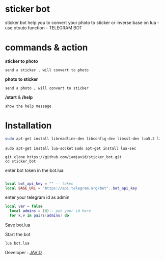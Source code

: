 # sticker bot
sticker bot help you to convert your photo to sticker or inverse
base on lua - use otouto function - TELEGRAM BOT

# commands & action 

 **sticker to photo**

`send a sticker , will convert to photo`

 **photo to sticker**

`send a photo , will convert to sticker`

 **/start** & **/help** 
 
 `show the help message`


# Installation

```bash
sudo apt-get install libreadline-dev libconfig-dev libssl-dev lua5.2 liblua5.2-dev libevent-dev make unzip git redis-server g++ libjansson-dev libpython-dev expat libexpat1-dev

```
`sudo apt-get install lua-socket` 
`sudo apt-get install lua-sec`

```
git clone https://github.com/iamjavid/sticker_bot.git
cd sticker_bot

```

enter bot token in the bot.lua

```lua

local bot_api_key = "" -- token
local BASE_URL = "https://api.telegram.org/bot"..bot_api_key
```

enter your telegram id as admin
```lua
local var = false
  local admins = {0}-- put your id here
  for k,v in pairs(admins) do

```

Save bot.lua

Start the bot

`lua bot.lua`


Developer : [JAVID](https://telegram.me/iamjavid)

